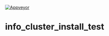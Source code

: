 [![Appveyor](https://ci.appveyor.com/api/projects/status/github/zhaofeng-shu33/info-cluster-install-test?branch=master&svg=true)](https://ci.appveyor.com/project/zhaofeng-shu33/info-cluster-install-test)
# info_cluster_install_test
